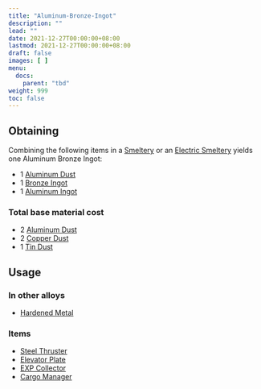 ```yaml
---
title: "Aluminum-Bronze-Ingot"
description: ""
lead: ""
date: 2021-12-27T00:00:00+08:00
lastmod: 2021-12-27T00:00:00+08:00
draft: false
images: [ ]
menu:
  docs:
    parent: "tbd"
weight: 999
toc: false
---
```


## Obtaining

Combining the following items in a [Smeltery](/docs/slimefun/smeltery) or an [Electric Smeltery](/docs/slimefun/electric-smeltery) yields one Aluminum Bronze Ingot:

* 1 [Aluminum Dust](/docs/slimefun/aluminum-dust)
* 1 [Bronze Ingot](/docs/slimefun/bronze-ingot)
* 1 [Aluminum Ingot](/docs/slimefun/aluminum-ingot)

### Total base material cost

* 2 [Aluminum Dust](/docs/slimefun/aluminum-dust)
* 2 [Copper Dust](/docs/slimefun/copper-dust)
* 1 [Tin Dust](/docs/slimefun/tin-dust)

## Usage

### In other alloys

* [Hardened Metal](/docs/slimefun/hardened-metal)

### Items

* [Steel Thruster](/docs/slimefun/steel-thruster)
* [Elevator Plate](/docs/slimefun/elevator-plate)
* [EXP Collector](/docs/slimefun/exp-collector)
* [Cargo Manager](/docs/slimefun/cargo-manager)
